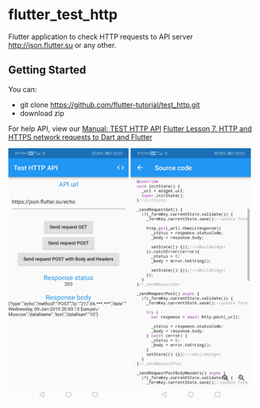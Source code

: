 # flutter_test_http

Flutter application to check HTTP requests to API server http://json.flutter.su or any other.

## Getting Started

You can:
- git clone https://github.com/flutter-tutorial/test_http.git
- download zip [](https://github.com/flutter-tutorial/test_http/archive/master.zip)

For help API, view our
[Manual: TEST HTTP API](https://json.flutter.su/)
[Flutter Lesson 7. HTTP and HTTPS network requests to Dart and Flutter](https://flutter.su/tutorial/7-HTTP-network-requests)

<p float="left">
<img src="assets/screenshot_01.jpg" width="48%">
<img src="assets/screenshot_02.jpg" width="48%">
</p>
